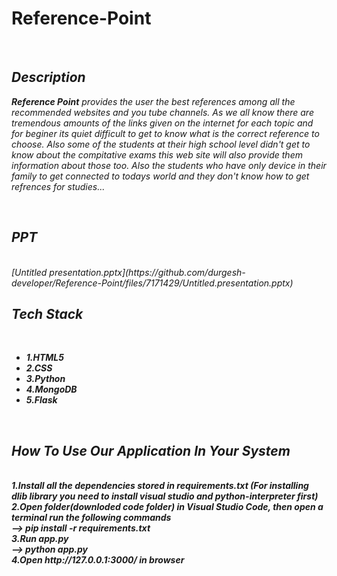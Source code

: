 # Reference-Point
<br>

##  <i>Description</i>
<p><i><strong>Reference Point</strong> provides the user the best references among all the recommended websites and you tube channels. As we all know there are tremendous amounts of the links given on the internet for each topic and for beginer its quiet difficult to get to know what is the correct reference to choose. Also some of the students at their high school level didn't get to know about the compitative exams this web site will also provide them information about those too. Also the students who have only device in their family to get connected to todays world and they don't know how to get refrences for studies...</i>
</p> 
<br>


## <i>PPT</i>
<br>
<i>[Untitled presentation.pptx](https://github.com/durgesh-developer/Reference-Point/files/7171429/Untitled.presentation.pptx)</i>
<br>


## <i>Tech Stack</i>

<br>
<b><i>
<ul>
  <li> 1.HTML5</li>
  <li> 2.CSS</li>
  <li> 3.Python</li>
  <li> 4.MongoDB</li>
  <li> 5.Flask</li>
</ul></i>
  
<br>
  
## <i>How To Use Our Application In Your System</i>
<br>
 <b><i>
1.Install all the dependencies stored in requirements.txt (For installing dlib library you need to install visual studio and python-interpreter first)
<br>
2.Open folder(downloded code folder) in Visual Studio Code, then open a terminal run the following commands
<br>
        --> pip install -r requirements.txt
        
<br>
3.Run app.py
<br>
   --> python app.py
<br> 
4.Open http://127.0.0.1:3000/ in browser
<br>
